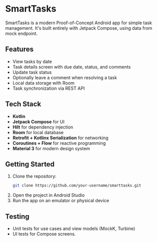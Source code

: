 # SmartTasks
SmartTasks is a modern Proof-of-Concept Android app for simple task management.
It's built entirely with Jetpack Compose, using data from mock endpoint.

## Features
- View tasks by date
- Task details screen with due date, status, and comments
- Update task status
- Optionally leave a comment when resolving a task
- Local data storage with Room
- Task synchronization via REST API

## Tech Stack
- **Kotlin**
- **Jetpack Compose** for UI
- **Hilt** for dependency injection
- **Room** for local database
- **Retrofit + Kotlinx Serialization** for networking
- **Coroutines + Flow** for reactive programming
- **Material 3** for modern design system

## Getting Started
1. Clone the repository:
   ```bash
   git clone https://github.com/your-username/smarttasks.git
2. Open the project in Android Studio
3. Run the app on an emulator or physical device

## Testing
- Unit tests for use cases and view models (MockK, Turbine)
- UI tests for Compose screens.

